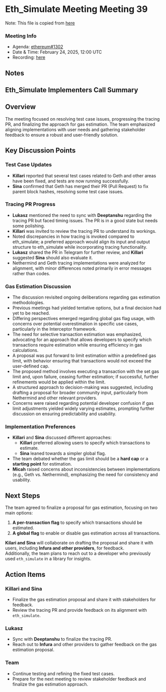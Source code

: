 # Eth_Simulate Meeting Meeting 39
Note: This file is copied from [here](https://github.com/ethereum/pm/issues/1302)

### Meeting Info

- Agenda: [ethereum#1302](https://github.com/ethereum/pm/issues/1302#issue-2859240773)
- Date & Time: February 24, 2025, 12:00 UTC
- Recording: [here](https://youtu.be/4hvX2CyQW8g)
## Notes
## Eth_Simulate Implementers Call Summary  

## Overview  
The meeting focused on resolving test case issues, progressing the tracing PR, and finalizing the approach for gas estimation. The team emphasized aligning implementations with user needs and gathering stakeholder feedback to ensure a robust and user-friendly solution.  

## Key Discussion Points  

### Test Case Updates  
- **Killari** reported that several test cases related to Geth and other areas have been fixed, and tests are now running successfully.  
- **Sina** confirmed that Geth has merged their PR (Pull Request) to fix parent block hashes, resolving some test case issues.  

### Tracing PR Progress  
- **Lukasz** mentioned the need to sync with **Deeptanshu** regarding the tracing PR but faced timing issues. The PR is in a good state but needs some polishing.  
- **Killari** was invited to review the tracing PR to understand its workings.  
- Noted discrepancies in how tracing is invoked compared to eth_simulate; a preferred approach would align its input and output structure to eth_simulate while incorporating tracing functionality.
- **Lukasz** shared the PR in Telegram for further review, and **Killari** suggested **Sina** should also evaluate it.  
- Nethermind and Geth tracing implementations were analyzed for alignment, with minor differences noted primarily in error messages rather than codes.

### Gas Estimation Discussion  
- The discussion revisited ongoing deliberations regarding gas estimation methodologies.
- Previous meetings had yielded tentative options, but a final decision had yet to be reached.
- Differing perspectives emerged regarding global gas flag usage, with concerns over potential overestimation in specific use cases, particularly in the Interceptor framework.
- The need for selective transaction estimation was emphasized, advocating for an approach that allows developers to specify which transactions require estimation while ensuring efficiency in gas calculations.
- A proposal was put forward to limit estimation within a predefined gas limit, with behavior ensuring that transactions would not exceed the user-defined cap.
- The proposed method involves executing a transaction with the set gas limit and, upon failure, ceasing further estimation; if successful, further refinements would be applied within the limit.
- A structured approach to decision-making was suggested, including drafting a proposal for broader community input, particularly from Nethermind and other relevant providers.
- Concerns were raised regarding potential developer confusion if gas limit adjustments yielded widely varying estimates, prompting further discussion on ensuring predictability and usability.  

### Implementation Preferences  
- **Killari** and **Sina** discussed different approaches:  
  - **Killari** preferred allowing users to specify which transactions to estimate.  
  - **Sina** leaned towards a simpler global flag.  
- The team debated whether the gas limit should be a **hard cap** or a **starting point** for estimation.  
- **Micah** raised concerns about inconsistencies between implementations (e.g., Geth vs. Nethermind), emphasizing the need for consistency and usability.  

## Next Steps  
The team agreed to finalize a proposal for gas estimation, focusing on two main options:  
1. **A per-transaction flag** to specify which transactions should be estimated.  
2. **A global flag** to enable or disable gas estimation across all transactions.  

**Kilari and Sina** will collaborate on drafting the proposal and share it with users, including **Infura and other providers**, for feedback.  
Additionally, the team plans to reach out to a developer who previously used `eth_simulate` in a library for insights.  

## Action Items  

### **Killari and Sina**  
- Finalize the gas estimation proposal and share it with stakeholders for feedback.  
- Review the tracing PR and provide feedback on its alignment with `eth_simulate`.  

### **Lukasz**  
- Sync with **Deeptanshu** to finalize the tracing PR.  
- Reach out to **Infura** and other providers to gather feedback on the gas estimation proposal.  

### **Team**  
- Continue testing and refining the fixed test cases.  
- Prepare for the next meeting to review stakeholder feedback and finalize the gas estimation approach.  